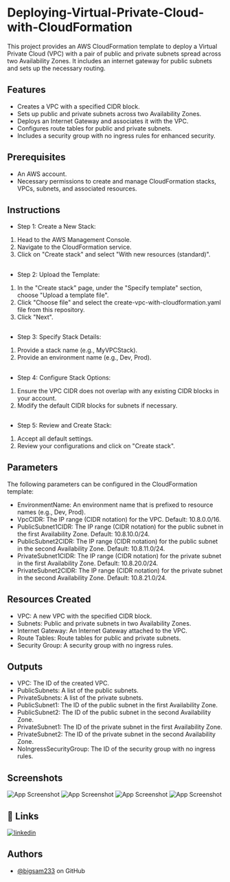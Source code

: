 # Deploying-Virtual-Private-Cloud-with-CloudFormation
This project provides an AWS CloudFormation template to deploy a Virtual Private Cloud (VPC) with a pair of public and private subnets spread across two Availability Zones. It includes an internet gateway for public subnets and sets up the necessary routing.

## Features

- Creates a VPC with a specified CIDR block.
- Sets up public and private subnets across two Availability Zones.
- Deploys an Internet Gateway and associates it with the VPC.
- Configures route tables for public and private subnets.
- Includes a security group with no ingress rules for enhanced security.


## Prerequisites
- An AWS account.
- Necessary permissions to create and manage CloudFormation stacks, VPCs, subnets, and associated resources.
## Instructions
- Step 1: Create a New Stack:
1. Head to the AWS Management Console.
2. Navigate to the CloudFormation service.
3. Click on "Create stack" and select "With new resources (standard)".
##
- Step 2: Upload the Template:
1. In the "Create stack" page, under the "Specify template" section, choose "Upload a template file".
2. Click "Choose file" and select the create-vpc-with-cloudformation.yaml file from this repository.
3. Click "Next".

##
- Step 3: Specify Stack Details:
1. Provide a stack name (e.g., MyVPCStack).
2. Provide an environment name (e.g., Dev, Prod).

##
- Step 4: Configure Stack Options:
1. Ensure the VPC CIDR does not overlap with any existing CIDR blocks in your account.
2. Modify the default CIDR blocks for subnets if necessary.

##
- Step 5: Review and Create Stack:
1. Accept all default settings.
2. Review your configurations and click on "Create stack".



## Parameters
The following parameters can be configured in the CloudFormation template:

- EnvironmentName: An environment name that is prefixed to resource names (e.g., Dev, Prod).
- VpcCIDR: The IP range (CIDR notation) for the VPC. Default: 10.8.0.0/16.
- PublicSubnet1CIDR: The IP range (CIDR notation) for the public subnet in the first Availability Zone. Default: 10.8.10.0/24.
- PublicSubnet2CIDR: The IP range (CIDR notation) for the public subnet in the second Availability Zone. Default: 10.8.11.0/24.
- PrivateSubnet1CIDR: The IP range (CIDR notation) for the private subnet in the first Availability Zone. Default: 10.8.20.0/24.
- PrivateSubnet2CIDR: The IP range (CIDR notation) for the private subnet in the second Availability Zone. Default: 10.8.21.0/24.
## Resources Created
- VPC: A new VPC with the specified CIDR block.
- Subnets: Public and private subnets in two Availability Zones.
- Internet Gateway: An Internet Gateway attached to the VPC.
- Route Tables: Route tables for public and private subnets.
- Security Group: A security group with no ingress rules.
## Outputs
- VPC: The ID of the created VPC.
- PublicSubnets: A list of the public subnets.
- PrivateSubnets: A list of the private subnets.
- PublicSubnet1: The ID of the public subnet in the first Availability Zone.
- PublicSubnet2: The ID of the public subnet in the second Availability Zone.
- PrivateSubnet1: The ID of the private subnet in the first Availability Zone.
- PrivateSubnet2: The ID of the private subnet in the second Availability Zone.
- NoIngressSecurityGroup: The ID of the security group with no ingress rules.
## Screenshots

![App Screenshot](https://snipboard.io/LtFIDN.jpg)
![App Screenshot](https://snipboard.io/RCe5si.jpg)
![App Screenshot](https://snipboard.io/nkoitg.jpg)
![App Screenshot](https://snipboard.io/oQ1vlm.jpg)



## 🔗 Links

[![linkedin](https://img.shields.io/badge/linkedin-0A66C2?style=for-the-badge&logo=linkedin&logoColor=white)](http://linkedin.com/in/samuel-tettey-fio/)



## Authors

- [@bigsam233](https://github.com/bigsam233) on GitHub

